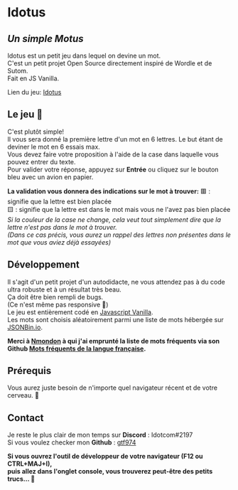 # Idotus
## _Un simple Motus_

Idotus est un petit jeu dans lequel on devine un mot.  
C'est un petit projet Open Source directement inspiré de Wordle et de Sutom.  
Fait en JS Vanilla.  

Lien du jeu: [Idotus](https://idotus.netlify.app)

## Le jeu 📜
C'est plutôt simple!  
Il vous sera donné la première lettre d'un mot en 6 lettres. Le but étant de deviner le mot en 6 essais max.  
Vous devez faire votre proposition à l'aide de la case dans laquelle vous pouvez entrer du texte.  
Pour valider votre réponse, appuyez sur **Entrée** ou cliquez sur le bouton bleu avec un avion en papier.  

**La validation vous donnera des indications sur le mot à trouver:**
🟥 : signifie que la lettre est bien placée  
🟨 : signifie que la lettre est dans le mot mais vous ne l'avez pas bien placée  
_Si la couleur de la case ne change, cela veut tout simplement dire que la lettre n'est pas dans le mot à trouver._  
_(Dans ce cas précis, vous aurez un rappel des lettres non présentes dans le mot que vous aviez déjà essayées)_  

## Développement
Il s'agit d'un petit projet d'un autodidacte, ne vous attendez pas à du code ultra robuste et à un résultat très beau.  
Ça doit être bien rempli de bugs.  
(Ce n'est même pas responsive 👀)  
Le jeu est entièrement codé en [Javascript Vanilla](https://developer.mozilla.org/fr/docs/Web/JavaScript).  
Les mots sont choisis aléatoirement parmi une liste de mots hébergée sur [JSONBin.io](https://jsonbin.io/).  

**Merci à [Nmondon](https://github.com/nmondon) à qui j'ai emprunté la liste de mots fréquents via son Github [Mots fréquents de la langue française](https://github.com/nmondon/mots-frequents).**

## Prérequis
Vous aurez juste besoin de n'importe quel navigateur récent et de votre cerveau. 🧠

## Contact
Je reste le plus clair de mon temps sur **Discord** : Idotcom#2197  
Si vous voulez checker mon **Github** : [gtf974](https://github.com/gtf974)  



__Si vous ouvrez l'outil de développeur de votre navigateur (**F12** ou **CTRL+MAJ+I**),__  
__puis allez dans l'onglet console, vous trouverez peut-être des petits trucs... 🐰__  